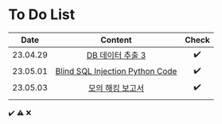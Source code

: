# To Do List

|Date|Content|Check|
|:------:|:----------:|:---:|
|23.04.29|[DB 데이터 추출 3](https://github.com/yws-318/Penetration-Testing/blob/main/Master%20Plan/Week%205/Hack/CTF/DB%20%EB%8D%B0%EC%9D%B4%ED%84%B0%20%EC%B6%94%EC%B6%9C%203.md)|✔️|
|23.05.01|[Blind SQL Injection Python Code](https://github.com/yws-318/Penetration-Testing/blob/main/Master%20Plan/Week%205/Hack/Blind%20SQL%20Injection%20Python%20Code.py)|✔️|
|23.05.03|[모의 해킹 보고서](https://github.com/yws-318/Penetration-Testing/blob/main/Master%20Plan/Week%205/Hack/%EB%AA%A8%EC%9D%98%20%ED%95%B4%ED%82%B9%20%EB%B3%B4%EA%B3%A0%EC%84%9C.docx)|✔️|
||||

✔️ ⚠️ ❌